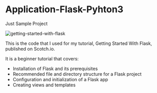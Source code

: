 # Application-Flask-Pyhton3
Just Sample Project

![getting-started-with-flask](https://user-images.githubusercontent.com/17699469/76295679-a39a7e80-62e7-11ea-85c8-a1f8283f66f5.jpg)

This is the code that I used for my tutorial, Getting Started With Flask, published on Scotch.io.

It is a beginner tutorial that covers:

- Installation of Flask and its prerequisites
- Recommended file and directory structure for a Flask project
- Configuration and initialization of a Flask app
- Creating views and templates
